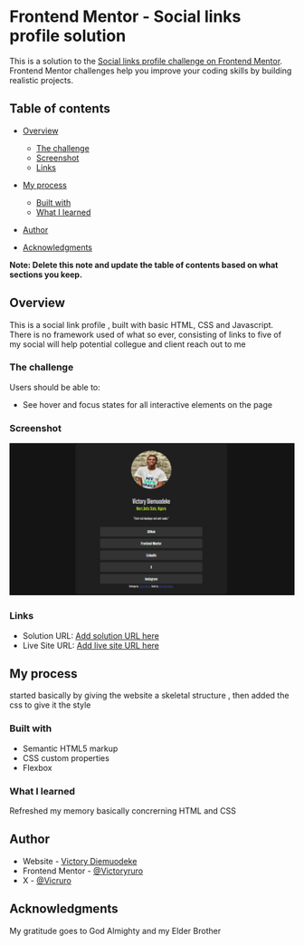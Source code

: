 # Frontend Mentor - Social links profile solution

This is a solution to the [Social links profile challenge on Frontend Mentor](https://www.frontendmentor.io/challenges/social-links-profile-UG32l9m6dQ). Frontend Mentor challenges help you improve your coding skills by building realistic projects. 

## Table of contents

- [Overview](#overview)
  - [The challenge](#the-challenge)
  - [Screenshot](#screenshot)
  - [Links](#links)
- [My process](#my-process)
  - [Built with](#built-with)
  - [What I learned](#what-i-learned)

- [Author](#author)
- [Acknowledgments](#acknowledgments)

**Note: Delete this note and update the table of contents based on what sections you keep.**

## Overview
This is a social link profile , built with basic HTML, CSS and Javascript. There is no framework used of what so ever, consisting of links to five of my social will help potential collegue and client reach out to me  

### The challenge

Users should be able to:

- See hover and focus states for all interactive elements on the page

### Screenshot

![](./assets/images/Screenshot%202025-01-19%20223946.png)



### Links

- Solution URL: [Add solution URL here](https://your-solution-url.com)
- Live Site URL: [Add live site URL here](https://victoryruro.github.io/social-links-profile-main-real/)

## My process
started basically by giving the website a skeletal structure , then added the css to give it the style

### Built with

- Semantic HTML5 markup
- CSS custom properties
- Flexbox




### What I learned
Refreshed my memory basically concrerning HTML and CSS




## Author

- Website - [Victory Diemuodeke](https://diemuodeke-victory.netlify.app/)
- Frontend Mentor - [@Victoryruro](https://www.frontendmentor.io/profile/Victoryruro)
- X - [@Vicruro](https://x.com/Vicruro)



## Acknowledgments
 My gratitude goes to God Almighty and my Elder Brother
